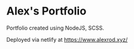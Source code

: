 
# Alex's Portfolio

Portfolio created using NodeJS, SCSS.

Deployed via netlify at https://www.alexrod.xyz/

